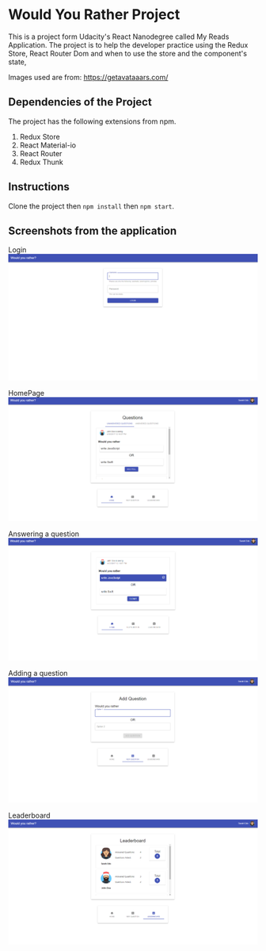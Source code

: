 # Would You Rather Project

This is a project form Udacity's React Nanodegree called My Reads Application. The project is to help the developer practice using the Redux Store, React Router Dom and when to use the store and the component's state, 

Images used are from: https://getavataaars.com/


## Dependencies of the Project
The project has the following extensions from npm.
  1. Redux Store
  2. React Material-io
  3. React Router
  4. Redux Thunk
  
## Instructions
Clone the project then `npm install` then `npm start`.

## Screenshots from the application
Login
![Login](public/Login.png)

HomePage
![HomePage](public/HomePage.png)

Answering a question
![Answering](public/Answering.png)

Adding a question
![Adding](public/Adding.png)

Leaderboard
![Leaderboard](public/Leaderboard.png)




